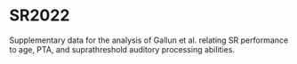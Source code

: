 # SR2022
Supplementary data for the analysis of Gallun et al. relating SR performance to age, PTA, and suprathreshold auditory processing abilities.

